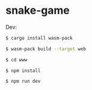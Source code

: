 # snake-game

Dev:

```bash
$ cargo install wasm-pack

$ wasm-pack build --target web

$ cd www

$ npm install

$ npm run dev
```
